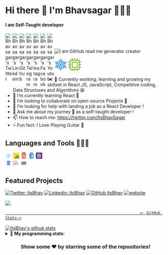 # Hi there 👋 I'm Bhavsagar 👨🏽‍💻
 
#### I am Self-Taught developer



<a href="https://twitter.com/ItsBhavSagar">
  <img align="left" alt="Bhavsagar's Twitter" width="22px" src="https://cdn.jsdelivr.net/npm/simple-icons@v3/icons/twitter.svg" />
</a>
<a href="https://www.linkedin.com/in/itsbhav/">
  <img align="left" alt="Bhavsagar's Linkdein" width="22px" src="https://cdn.jsdelivr.net/npm/simple-icons@v3/icons/linkedin.svg" />
</a>
<a href="https://github.com/ItsBhav">
  <img align="left" alt="Bhavsagar's Github" width="22px" src="https://cdn.jsdelivr.net/npm/simple-icons@v3/icons/github.svg" />
</a>
<a href=" ">
  <img align="left" alt="Bhavsagar's Telegram" width="22px" src="https://cdn.jsdelivr.net/npm/simple-icons@v3/icons/telegram.svg" />
</a>
<a href=" ">
  <img align="left" alt="Bhavsagar's Instagram" width="22px" src="https://cdn.jsdelivr.net/npm/simple-icons@v3/icons/instagram.svg" />
</a>
<a href=" ">
  <img align="left" alt="Bhavsagar's Facebook" width="22px" src="https://cdn.jsdelivr.net/npm/simple-icons@v3/icons/facebook.svg" />
</a>
<a href=" ">
  <img align="left" alt="Bhavsagar's Youtube" width="22px" src="https://cdn.jsdelivr.net/npm/simple-icons@v3/icons/youtube.svg" />
</a>

<br/>
<br/>


![I am GitHub read me generator creator](https://pbs.twimg.com/profile_banners/797774948/1597079216/1500x500)

<a href='https://archiveprogram.github.com/'><img src='https://raw.githubusercontent.com/acervenky/animated-github-badges/master/assets/acbadge.gif' width='40' height='40'></a> <a href='https://docs.github.com/en/developers'><img src='https://raw.githubusercontent.com/acervenky/animated-github-badges/master/assets/devbadge.gif' width='40' height='40'></a> 

- 🔭 Currently working, learning and growing my skillset in React.JS, JavaScript, Competitive coding, Data Structures and Algorithms 😄 
- 🌱 I’m currently learning React 📖 
- 👯 I’m looking to collaborate on open-source Projects 📖 
- 🤔 I’m looking for help with landing a job as a React Developer !
- 💬 Ask me about my journey 🚣  as a self-taught developer !  
- 📫 How to reach me: https://twitter.com/ItsBhavSagar 
- ⚡ Fun fact: I Love Playing Guitar 🎸 

## Languages and Tools 👨🏽‍💻
<code><img height="20" src="https://raw.githubusercontent.com/github/explore/80688e429a7d4ef2fca1e82350fe8e3517d3494d/topics/react/react.png"></code>
<code><img height="20" src="https://raw.githubusercontent.com/github/explore/80688e429a7d4ef2fca1e82350fe8e3517d3494d/topics/javascript/javascript.png"></code>
<code><img height="20" src="https://raw.githubusercontent.com/github/explore/80688e429a7d4ef2fca1e82350fe8e3517d3494d/topics/html/html.png"></code>
<code><img height="20" src="https://raw.githubusercontent.com/github/explore/80688e429a7d4ef2fca1e82350fe8e3517d3494d/topics/css/css.png"></code>
<code><img height="20" src="https://raw.githubusercontent.com/github/explore/80688e429a7d4ef2fca1e82350fe8e3517d3494d/topics/bootstrap/bootstrap.png"></code>  
<code><img height="20" src="https://raw.githubusercontent.com/github/explore/80688e429a7d4ef2fca1e82350fe8e3517d3494d/topics/sql/sql.png"></code>
<code><img height="20" src="https://raw.githubusercontent.com/github/explore/80688e429a7d4ef2fca1e82350fe8e3517d3494d/topics/sass/sass.png"></code>
<code><img height="20" src="https://raw.githubusercontent.com/github/explore/80688e429a7d4ef2fca1e82350fe8e3517d3494d/topics/less/less.png"></code>

## Featured Projects 

[![Twitter: ItsBhav](https://img.shields.io/twitter/follow/ItsBhav?style=social)](https://twitter.com/ItsBhavSagar)
[![Linkedin: ItsBhav](https://img.shields.io/badge/-ItsBhav-blue?style=flat-square&logo=Linkedin&logoColor=white&link=https://https://www.linkedin.com/in/itsbhav/)](https://www.linkedin.com/in/itsbhav/)
[![GitHub ItsBhav](https://img.shields.io/github/followers/ItsBhav?label=follow&style=social)](https://github.com/ItsBhav)
[![website](https://img.shields.io/badge/PortfolioWebsite-bhav.dev-2648ff?style=flat-square&logo=google-chrome)](https://bhav.dev/)


<a href="https://github.com/ItsBhav">
  <img align="center" src="https://github-readme-stats.vercel.app/api/top-langs/?username=ItsBhav&theme=light&hide_langs_below=1" />
</a>
<a href="https://github.com/ItsBhav">
 
                                                               <- GitHub Stats->
 <img align="center" src="https://github-readme-stats.vercel.app/api?username=ItsBhav&show_icons=true&theme=tokyonight&line_height=27" alt="ItsBhav's github stats"/>
</a>
<details> 
 <summary>🤖 <b>My programming stats</b>: </summary>
<br>

<!--START_SECTION:waka-->
**I'm a Night 🦉** 

```text
🌞 Morning    97 commits     ████░░░░░░░░░░░░░░░░░░░░░   16.41% 
🌆 Daytime    183 commits    ███████░░░░░░░░░░░░░░░░░░   30.96% 
🌃 Evening    217 commits    █████████░░░░░░░░░░░░░░░░   36.72% 
🌙 Night      94 commits     ████░░░░░░░░░░░░░░░░░░░░░   15.91%

```
📅 **I'm Most Productive on Saturday** 

```text
Monday       67 commits     ██░░░░░░░░░░░░░░░░░░░░░░░   11.34% 
Tuesday      82 commits     ███░░░░░░░░░░░░░░░░░░░░░░   13.87% 
Wednesday    63 commits     ██░░░░░░░░░░░░░░░░░░░░░░░   10.66% 
Thursday     95 commits     ████░░░░░░░░░░░░░░░░░░░░░   16.07% 
Friday       80 commits     ███░░░░░░░░░░░░░░░░░░░░░░   13.54% 
Saturday     103 commits    ████░░░░░░░░░░░░░░░░░░░░░   17.43% 
Sunday       101 commits    ████░░░░░░░░░░░░░░░░░░░░░   17.09%

```


📊 **This Week I Spent My Time On** 

```text
💬 Programming Languages: 
React.JS                       6 mins              █████████████████░░░░░░░░   70.11% 
JavaScript                     2 mins              ███████░░░░░░░░░░░░░░░░░░   29.89%

```

**I Mostly Code in Visual Studio Code** 

```text
VS Code.                 12 repos            █████████████████░░░░░░░░   70.59% 
React.JS                 2 repos             ███░░░░░░░░░░░░░░░░░░░░░░   11.76% 
HTML                     1 repos             █░░░░░░░░░░░░░░░░░░░░░░░░   5.88% 
CSS                      1 repos             █░░░░░░░░░░░░░░░░░░░░░░░░   5.88% 
JavaScript               1 repos             █░░░░░░░░░░░░░░░░░░░░░░░░   5.88%

```



<!--END_SECTION:waka-->

</details>


<div align="center">

### Show some ❤️ by starring some of the repositories!

</div>

    




